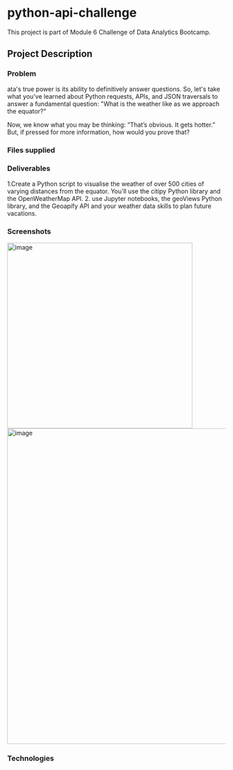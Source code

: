 # python-api-challenge
This project is part of Module 6 Challenge of Data Analytics Bootcamp. 

## Project Description
### Problem
ata's true power is its ability to definitively answer questions. So, let's take what you've learned about Python requests, APIs, and JSON traversals to answer a fundamental question: "What is the weather like as we approach the equator?" 

Now, we know what you may be thinking: “That’s obvious. It gets hotter.” But, if pressed for more information, how would you prove that? 

### Files supplied
 

### Deliverables
1.Create a Python script to visualise the weather of over 500 cities of varying distances from the equator. You'll use the citipy Python library and the OpenWeatherMap API.
2. use Jupyter notebooks, the geoViews Python library, and the Geoapify API and your weather data skills to plan future vacations.

### Screenshots

<img width="427" alt="image" src="https://github.com/teacher-analyst/python-api-challenge/assets/130710065/2bf21994-dbf0-43b0-9b27-2e1b902ffca8">

<img width="726" alt="image" src="https://github.com/teacher-analyst/python-api-challenge/assets/130710065/fd8fc46b-b65c-4748-b92c-73ebb6f5545e">

### Technologies 


